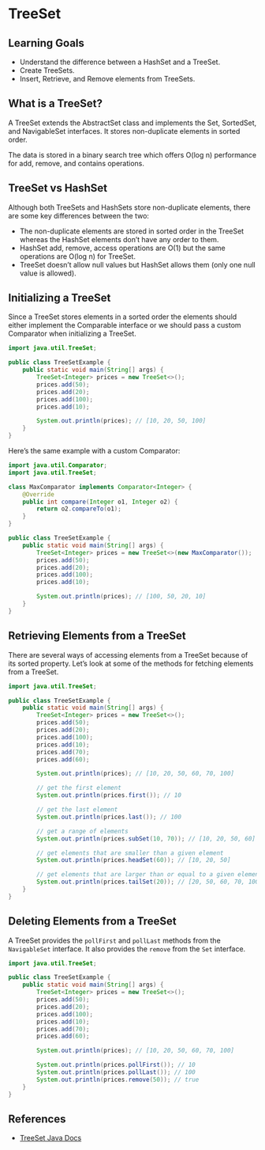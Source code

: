# TreeSet

## Learning Goals

- Understand the difference between a HashSet and a TreeSet.
- Create TreeSets.
- Insert, Retrieve, and Remove elements from TreeSets.

## What is a TreeSet?

A TreeSet extends the AbstractSet class and implements the Set, SortedSet, and
NavigableSet interfaces. It stores non-duplicate elements in sorted order.

The data is stored in a binary search tree which offers O(log n) performance for
add, remove, and contains operations.

## TreeSet vs HashSet

Although both TreeSets and HashSets store non-duplicate elements, there are some
key differences between the two:

- The non-duplicate elements are stored in sorted order in the TreeSet whereas
  the HashSet elements don’t have any order to them.
- HashSet add, remove, access operations are O(1) but the same operations are
  O(log n) for TreeSet.
- TreeSet doesn’t allow null values but HashSet allows them (only one null value
  is allowed).

## Initializing a TreeSet

Since a TreeSet stores elements in a sorted order the elements should either
implement the Comparable interface or we should pass a custom Comparator when
initializing a TreeSet.

```java
import java.util.TreeSet;

public class TreeSetExample {
    public static void main(String[] args) {
        TreeSet<Integer> prices = new TreeSet<>();
        prices.add(50);
        prices.add(20);
        prices.add(100);
        prices.add(10);

        System.out.println(prices); // [10, 20, 50, 100]
    }
}
```

Here’s the same example with a custom Comparator:

```java
import java.util.Comparator;
import java.util.TreeSet;

class MaxComparator implements Comparator<Integer> {
    @Override
    public int compare(Integer o1, Integer o2) {
        return o2.compareTo(o1);
    }
}

public class TreeSetExample {
    public static void main(String[] args) {
        TreeSet<Integer> prices = new TreeSet<>(new MaxComparator());
        prices.add(50);
        prices.add(20);
        prices.add(100);
        prices.add(10);

        System.out.println(prices); // [100, 50, 20, 10]
    }
}
```

## Retrieving Elements from a TreeSet

There are several ways of accessing elements from a TreeSet because of its
sorted property. Let’s look at some of the methods for fetching elements from a
TreeSet.

```java
import java.util.TreeSet;

public class TreeSetExample {
    public static void main(String[] args) {
        TreeSet<Integer> prices = new TreeSet<>();
        prices.add(50);
        prices.add(20);
        prices.add(100);
        prices.add(10);
        prices.add(70);
        prices.add(60);

        System.out.println(prices); // [10, 20, 50, 60, 70, 100]

        // get the first element
        System.out.println(prices.first()); // 10

        // get the last element
        System.out.println(prices.last()); // 100

        // get a range of elements
        System.out.println(prices.subSet(10, 70)); // [10, 20, 50, 60]

        // get elements that are smaller than a given element
        System.out.println(prices.headSet(60)); // [10, 20, 50]

        // get elements that are larger than or equal to a given element
        System.out.println(prices.tailSet(20)); // [20, 50, 60, 70, 100]
    }
}
```

## Deleting Elements from a TreeSet

A TreeSet provides the `pollFirst` and `pollLast` methods from the
`NavigableSet` interface. It also provides the `remove` from the `Set`
interface.

```java
import java.util.TreeSet;

public class TreeSetExample {
    public static void main(String[] args) {
        TreeSet<Integer> prices = new TreeSet<>();
        prices.add(50);
        prices.add(20);
        prices.add(100);
        prices.add(10);
        prices.add(70);
        prices.add(60);

        System.out.println(prices); // [10, 20, 50, 60, 70, 100]

        System.out.println(prices.pollFirst()); // 10
        System.out.println(prices.pollLast()); // 100
        System.out.println(prices.remove(50)); // true
    }
}
```

## References

- [TreeSet Java Docs](https://docs.oracle.com/en/java/javase/17/docs/api/java.base/java/util/TreeSet.html)
